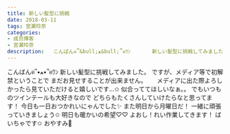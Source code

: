 ```yaml
---
title: 新しい髪型に挑戦
date: 2018-03-11
tags: 宮瀬玲奈
categories: 
- 成员博客
- 宮瀬玲奈
description:   こんばんฅ՞&bull;ﻌ&bull;՞ฅﾜﾝ       新しい髪型に挑戦してみました。              ですが、メディア等で初解禁ということで  まだお見せすることが出来ません。 ; ; ; ; ; メディアに出た...
---
```


  こんばんฅ՞•ﻌ•՞ฅﾜﾝ       新しい髪型に挑戦してみました。              ですが、メディア等で初解禁ということで  まだお見せすることが出来ません。      メディアに出た際よろしかったら見ていただけると嬉しいです...✩     似合っててほしいなぁ。。       でもいつものツインテールも大好きなので  どちらもたくさんしていけたらなと思ってます！             今日も一日おつかれいにゃんでした✨      また明日から月曜日だ！   一緒に頑張っていきましょう✩      明日も暖かいの希望♡♡     よおし！れい作業してきます！    ばいちゃです✩     おやすみ💓



